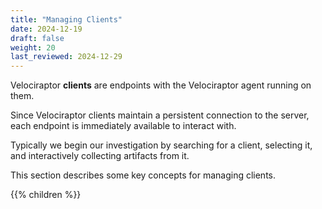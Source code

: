 ```yaml
---
title: "Managing Clients"
date: 2024-12-19
draft: false
weight: 20
last_reviewed: 2024-12-29
---
```


Velociraptor **clients** are endpoints with the Velociraptor agent running on
them.

Since Velociraptor clients maintain a persistent connection to the server, each
endpoint is immediately available to interact with.

Typically we begin our investigation by searching for a client, selecting it,
and interactively collecting artifacts from it.

This section describes some key concepts for managing clients.

{{% children %}}
